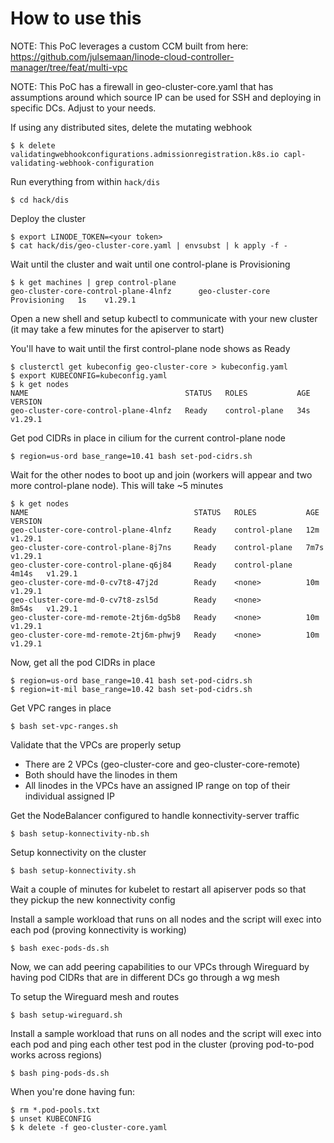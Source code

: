 
# How to use this

NOTE: This PoC leverages a custom CCM built from here: https://github.com/julsemaan/linode-cloud-controller-manager/tree/feat/multi-vpc

NOTE: This PoC has a firewall in geo-cluster-core.yaml that has assumptions around which source IP can be used for SSH and deploying in specific DCs. Adjust to your needs.

If using any distributed sites, delete the mutating webhook
```
$ k delete validatingwebhookconfigurations.admissionregistration.k8s.io capl-validating-webhook-configuration
```

Run everything from within `hack/dis`
```
$ cd hack/dis
```

Deploy the cluster
```
$ export LINODE_TOKEN=<your token>
$ cat hack/dis/geo-cluster-core.yaml | envsubst | k apply -f -
```

Wait until the cluster and wait until one control-plane is Provisioning
```
$ k get machines | grep control-plane
geo-cluster-core-control-plane-4lnfz      geo-cluster-core                            Provisioning   1s    v1.29.1
```

Open a new shell and setup kubectl to communicate with your new cluster (it may take a few minutes for the apiserver to start)

You'll have to wait until the first control-plane node shows as Ready
```
$ clusterctl get kubeconfig geo-cluster-core > kubeconfig.yaml
$ export KUBECONFIG=kubeconfig.yaml
$ k get nodes
NAME                                   STATUS   ROLES           AGE   VERSION
geo-cluster-core-control-plane-4lnfz   Ready    control-plane   34s   v1.29.1
```

Get pod CIDRs in place in cilium for the current control-plane node

```
$ region=us-ord base_range=10.41 bash set-pod-cidrs.sh
```

Wait for the other nodes to boot up and join (workers will appear and two more control-plane node). This will take ~5 minutes

```
$ k get nodes
NAME                                     STATUS   ROLES           AGE     VERSION
geo-cluster-core-control-plane-4lnfz     Ready    control-plane   12m     v1.29.1
geo-cluster-core-control-plane-8j7ns     Ready    control-plane   7m7s    v1.29.1
geo-cluster-core-control-plane-q6j84     Ready    control-plane   4m14s   v1.29.1
geo-cluster-core-md-0-cv7t8-47j2d        Ready    <none>          10m     v1.29.1
geo-cluster-core-md-0-cv7t8-zsl5d        Ready    <none>          8m54s   v1.29.1
geo-cluster-core-md-remote-2tj6m-dg5b8   Ready    <none>          10m     v1.29.1
geo-cluster-core-md-remote-2tj6m-phwj9   Ready    <none>          10m     v1.29.1
```

Now, get all the pod CIDRs in place
```
$ region=us-ord base_range=10.41 bash set-pod-cidrs.sh
$ region=it-mil base_range=10.42 bash set-pod-cidrs.sh
```

Get VPC ranges in place
```
$ bash set-vpc-ranges.sh
```

Validate that the VPCs are properly setup

 - There are 2 VPCs (geo-cluster-core and geo-cluster-core-remote)
 - Both should have the linodes in them
 - All linodes in the VPCs have an assigned IP range on top of their individual assigned IP

Get the NodeBalancer configured to handle konnectivity-server traffic
```
$ bash setup-konnectivity-nb.sh
```

Setup konnectivity on the cluster
```
$ bash setup-konnectivity.sh 
```

Wait a couple of minutes for kubelet to restart all apiserver pods so that they pickup the new konnectivity config

Install a sample workload that runs on all nodes and the script will exec into each pod (proving konnectivity is working)
```
$ bash exec-pods-ds.sh
```

Now, we can add peering capabilities to our VPCs through Wireguard by having pod CIDRs that are in different DCs go through a wg mesh

To setup the Wireguard mesh and routes
```
$ bash setup-wireguard.sh 
```

Install a sample workload that runs on all nodes and the script will exec into each pod and ping each other test pod in the cluster (proving pod-to-pod works across regions)
```
$ bash ping-pods-ds.sh
```

When you're done having fun:
```
$ rm *.pod-pools.txt
$ unset KUBECONFIG
$ k delete -f geo-cluster-core.yaml
```

